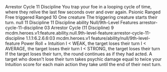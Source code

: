 <ability>
  <name>Arrestor Cycle</name>
  <cost>11 Discipline</cost>
  <flavor>You trap your foe in a looping cycle of time, where they relive the last few seconds over and over again.</flavor>
  <keywords>
    <keyword>Psionic</keyword>
    <keyword>Ranged</keyword>
  </keywords>
  <type>Free triggered</type>
  <distance>Ranged 10</distance>
  <target>One creature</target>
  <trigger>The triggering creature starts their turn.</trigger>
  <metadata>
    <class>null</class>
    <cost>11 Discipline</cost>
    <cost_amount>11</cost_amount>
    <cost_resource>Discipline</cost_resource>
    <feature_type>ability</feature_type>
    <file_dpath>Null/9th-Level Features</file_dpath>
    <item_id>arrestor-cycle-11-discipline</item_id>
    <item_index>03</item_index>
    <item_name>Arrestor Cycle (11 Discipline)</item_name>
    <level>9</level>
    <scc>mcdm.heroes.v1:feature.ability.null.9th-level-feature:arrestor-cycle-11-discipline</scc>
    <scdc>1.1.1:6.2.6.6:03</scdc>
    <source>mcdm.heroes.v1</source>
    <type>feature/ability/null/9th-level-feature</type>
  </metadata>
  <effects>
    <effect type="roll">
      <roll>Power Roll + Intuition</roll>
      <t1>I &lt; WEAK, the target loses their turn</t1>
      <t2>I &lt; AVERAGE, the target loses their turn</t2>
      <t3>I &lt; STRONG, the target loses their turn</t3>
    </effect>
    <effect type="mundane">If the target loses their turn, the round continues as if they had acted. A target who doesn&apos;t lose their turn takes psychic damage equal to twice your Intuition score for each main action they take until the end of their next turn.</effect>
  </effects>
</ability>
